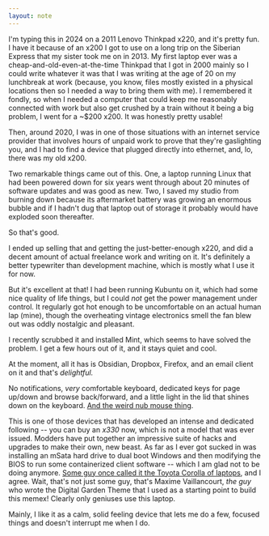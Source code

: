 ```yaml
---
layout: note
---
```


I'm typing this in 2024 on a 2011 Lenovo Thinkpad x220, and it's pretty fun. I have it because of an x200 I got to use on a long trip on the Siberian Express that my sister took me on in 2013. My first laptop ever was a cheap-and-old-even-at-the-time Thinkpad that I got in 2000 mainly so I could write whatever it was that I was writing at the age of 20 on my lunchbreak at work (because, you know, files mostly existed in a physical locations then so I needed a way to bring them with me). I remembered it fondly, so when I needed a computer that could keep me reasonably connected with work but also get crushed by a train without it being a big problem, I went for a ~$200 x200. It was honestly pretty usable!

Then, around 2020, I was in one of those situations with an internet service provider that involves hours of unpaid work to prove that they're gaslighting you, and I had to find a device that plugged directly into ethernet, and, lo, there was my old x200. 

Two remarkable things came out of this. One, a laptop running Linux that had been powered down for six years went through about 20 minutes of software updates and was good as new. Two, I saved my studio from burning down because its aftermarket battery was growing an enormous bubble and if I hadn't dug that laptop out of storage it probably would have exploded soon thereafter.

So that's good.

I ended up selling that and getting the just-better-enough x220, and did a decent amount of actual freelance work and writing on it. It's definitely a better typewriter than development machine, which is mostly what I use it for now.

But it's excellent at that! I had been running Kubuntu on it, which had some nice quality of life things, but I could _not_ get the power management under control. It regularly got hot enough to be uncomfortable on an actual human lap (mine), though the overheating vintage electronics smell the fan blew out was oddly nostalgic and pleasant.

I recently scrubbed it and installed Mint, which seems to have solved the problem. I get a few hours out of it, and it stays quiet and cool.

At the moment, all it has is Obsidian, Dropbox, Firefox, and an email client on it and that's _delightful._

No notifications, *very* comfortable keyboard, dedicated keys for page up/down and browse back/forward, and a little light in the lid that shines down on the keyboard. [And the weird nub mouse thing](https://xkcd.com/243/).

This is one of those devices that has developed an intense and dedicated following -- you can buy an _x330_ now, which is not a model that was ever issued. Modders have put together an impressive suite of hacks and upgrades to make their own, new beast. As far as I ever got sucked in was installing an mSata hard drive to dual boot Windows and then modifying the BIOS to run some containerized client software -- which I am glad not to be doing anymore. [Some guy once called it the Toyota Corolla of laptops](https://maximevaillancourt.com/blog/why-i-use-a-thinkpad-x220-in-2021), and I agree. Wait, that's not just some guy, that's Maxime Vaillancourt, _the guy_ who wrote the Digital Garden Theme that I used as a starting point to build this memex! Clearly only geniuses use this laptop.

Mainly, I like it as a calm, solid feeling device that lets me do a few, focused things and doesn't interrupt me when I do.

